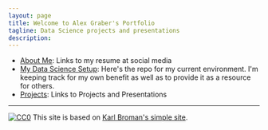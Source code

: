 ```yaml
---
layout: page
title: Welcome to Alex Graber's Portfolio
tagline: Data Science projects and presentations
description: 
---
```


* [About Me](/about.html): Links to my resume at social media  
* [My Data Science Setup](/ml_setup): Here's the repo for my current environment.  I'm keeping track for my own benefit as well as to provide it as a resource for others.
* [Projects](/project_portfolio.html): Links to Projects and Presentations


---

[![CC0](https://i.creativecommons.org/p/zero/1.0/88x31.png)](https://creativecommons.org/publicdomain/zero/1.0/) This site is based on [Karl Broman's simple site](https://github.com/kbroman/simple_site).